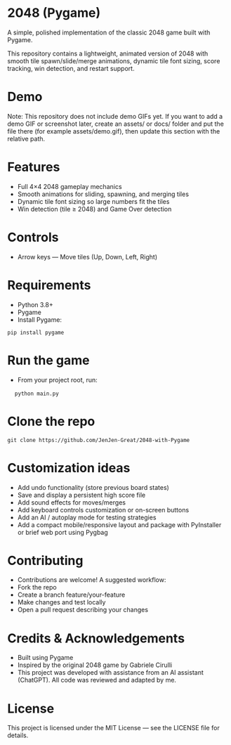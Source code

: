 # 2048 (Pygame)

A simple, polished implementation of the classic 2048 game built with Pygame.

This repository contains a lightweight, animated version of 2048 with smooth tile spawn/slide/merge animations, dynamic tile font sizing, score tracking, win detection, and restart support.

# Demo
Note: This repository does not include demo GIFs yet. If you want to add a demo GIF or screenshot later, create an assets/ or docs/ folder and put the file there (for example assets/demo.gif), then update this section with the relative path.

# Features
- Full 4×4 2048 gameplay mechanics
- Smooth animations for sliding, spawning, and merging tiles
- Dynamic tile font sizing so large numbers fit the tiles
- Win detection (tile ≥ 2048) and Game Over detection

# Controls
- Arrow keys — Move tiles (Up, Down, Left, Right)

# Requirements
- Python 3.8+
- Pygame
- Install Pygame:
<pre>
<code>pip install pygame</code>
</pre>

# Run the game
- From your project root, run:
<pre>
  <code>python main.py</code>
</pre>

# Clone the repo
<pre>
<code>git clone https://github.com/JenJen-Great/2048-with-Pygame</code>
</pre>

# Customization ideas
- Add undo functionality (store previous board states)
- Save and display a persistent high score file
- Add sound effects for moves/merges
- Add keyboard controls customization or on-screen buttons
- Add an AI / autoplay mode for testing strategies
- Add a compact mobile/responsive layout and package with PyInstaller or brief web port using Pygbag


# Contributing
- Contributions are welcome! A suggested workflow:
- Fork the repo
- Create a branch feature/your-feature
- Make changes and test locally
- Open a pull request describing your changes

# Credits & Acknowledgements
- Built using Pygame
- Inspired by the original 2048 game by Gabriele Cirulli
- This project was developed with assistance from an AI assistant (ChatGPT). All code was reviewed and adapted by me.

# License 
This project is licensed under the MIT License — see the LICENSE file for details.


